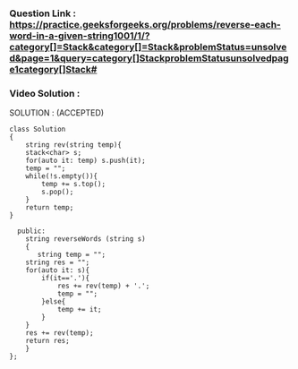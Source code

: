 ### Question Link : https://practice.geeksforgeeks.org/problems/reverse-each-word-in-a-given-string1001/1/?category[]=Stack&category[]=Stack&problemStatus=unsolved&page=1&query=category[]StackproblemStatusunsolvedpage1category[]Stack#

### Video Solution : 


SOLUTION : (ACCEPTED)
```
class Solution
{
    string rev(string temp){
    stack<char> s;
    for(auto it: temp) s.push(it);
    temp = "";
    while(!s.empty()){
        temp += s.top();
        s.pop();
    }
    return temp;
}
    
  public:
    string reverseWords (string s)
    {
       string temp = "";
    string res = "";
    for(auto it: s){
        if(it=='.'){
            res += rev(temp) + '.';
            temp = "";
        }else{
            temp += it;
        }
    }
    res += rev(temp);
    return res;
    }
};
```
